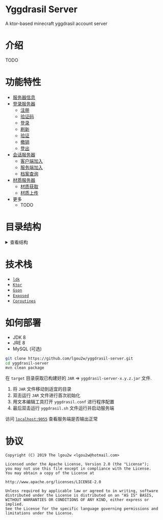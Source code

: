 # Yggdrasil Server
A ktor-based minecraft yggdrasil account server

# 介绍

TODO

# 功能特性

* [服务器信息](/src/main/kotlin/com/lgou2w/yggdrasil/router/Index.kt)
* [登录服务器](/src/main/kotlin/com/lgou2w/yggdrasil/router/authserver)
    * [注册](/src/main/kotlin/com/lgou2w/yggdrasil/router/authserver/Register.kt)
    * [验证码](/src/main/kotlin/com/lgou2w/yggdrasil/router/authserver/Verify.kt)
    * [登录](/src/main/kotlin/com/lgou2w/yggdrasil/router/authserver/Authenticate.kt)
    * [刷新](/src/main/kotlin/com/lgou2w/yggdrasil/router/authserver/Refresh.kt)
    * [验证](/src/main/kotlin/com/lgou2w/yggdrasil/router/authserver/Validate.kt)
    * [撤销](/src/main/kotlin/com/lgou2w/yggdrasil/router/authserver/Invalidate.kt)
    * [登出](/src/main/kotlin/com/lgou2w/yggdrasil/router/authserver/Signout.kt)
* [会话服务器](/src/main/kotlin/com/lgou2w/yggdrasil/router/sessionserver)
    * [客户端加入](/src/main/kotlin/com/lgou2w/yggdrasil/router/sessionserver/Join.kt)
    * [服务端加入](/src/main/kotlin/com/lgou2w/yggdrasil/router/sessionserver/HasJoined.kt)
    * [档案查询](/src/main/kotlin/com/lgou2w/yggdrasil/router/sessionserver/Profile.kt)
* [材质服务器](/src/main/kotlin/com/lgou2w/yggdrasil/router/textures)
    * [材质获取](/src/main/kotlin/com/lgou2w/yggdrasil/router/textures/Obtain.kt)
    * [材质上传](/src/main/kotlin/com/lgou2w/yggdrasil/router/textures/Upload.kt)
* 更多
    * TODO

# 目录结构

<details>
<summary>查看结构</summary>

```
src/...
├── controller                                控制器
│   ├── Controller.kt                           抽象控制器
│   ├── AuthController.kt                       登录控制器
├── dao                                       数据库访问对象和模型
│   ├── Dao.kt                                  用于初始化数据库和声明表结构的 DAO
│   ├── Player.kt                               玩家 DAO 模型（对于游戏内的玩家档案
│   ├── Texture.kt                              玩家材质 DAO 模型（玩家模型的材质档案
│   ├── Token.kt                                用户令牌 DAO 模型（登录，验证，登出操作
│   ├── User.kt                                 用户 DAO 模型（用户的邮箱、密码数据等
├── error                                     异常错误类
│   ├── CommonException.kt                      常用异常类（404 未找到、500 服务器内部错误
│   ├── ForbiddenOperationException.kt          禁止操作的 403 异常
├── feature                                   功能特性
│   ├── RateLimiter.kt                          速率限制器 (WIP)
├── router                                    路由器
│   ├── authserver                              登录服务器路由器（用户登录、验证、登出操作
│   │   ├── Authenticate.kt                       POST 用户登录
│   │   ├── Invalidate.kt                         POST 吊销令牌
│   │   ├── Refresh.kt                            POST 刷新令牌
│   │   ├── Register.kt                           POST 用户注册
│   │   ├── Verify.kt                             POST 用户验证码
│   │   ├── Signout.kt                            POST 用户登出
│   │   ├── Validate.kt                           POST 验证令牌
│   ├── sessionserver                           会话服务器路由器（玩家加入服务器、服务器验证、玩家档案获取
│   │   ├── HasJoined.kt                          GET 服务端验证客户端
│   │   ├── Join.kt                               POST 客户端验证服务端
│   │   ├── Profile.kt                            GET 查询玩家档案
│   ├── textures                                材质路由器（材质的获取、材质的上传、删除
│   │   ├── Obtain.kt                             GET 获取指定材质 
│   │   ├── Upload.kt                             PUT 上传指定材质
│   ├── Index.kt                                根路由器（返回规范 json 数据
│   ├── Routers.kt                              路由器操作类（已注册路由器等等
├── security                                  安全性
│   ├── Email.kt                                安全性邮箱类（邮箱数据类，解析字符串
│   ├── Password.kt                             安全性密码加密
│   ├── PasswordSalted.kt                       安全性密码和随机盐加密
│   ├── PasswordUnsalted.kt                     安全性密码无盐加密
├── storage                                   存储器
│   ├── Storage.kt                              抽象存储器
│   ├── StorageMySQL.kt                         MySQL 数据库存储器
│   ├── StorageSQLite.kt                        SQLite 数据库存储器
├── util                                      工具类
│   ├── DateTimeSerializer.kt                   Exposed 库 DateTime 的 Gson 序列化器
│   ├── Hash.kt                                 用于计算字符串、图片哈希值的工具类
│   ├── Hex.kt                                  用于生成十六进制字符串和将二进制编码的工具类
│   ├── UUIDSerializer.kt                       用于 UUID 的 Gson 序列化器，包含字符串解析
├── Yggdrasil.kt                              应用程序入口
├── YggdrasilApp.kt                           应用程序 Ktor
├── YggdrasilConf.kt                          应用程序配置文件
├── YggdrasilManager.kt                       应用程序管理器

resources/...
├── logback.xml                               slf4j 日志配置文件
├── yggdrasil.conf                            应用程序配置文件
```

</details>

# 技术栈

* [`ldk`](https://github.com/lgou2w/ldk)
* [`Ktor`](https://github.com/ktorio/ktor)
* [`Gson`](https://github.com/Google/Gson)
* [`Exposed`](https://github.com/JetBrains/Exposed)
* [`Coroutines`](https://github.com/Kotlin/kotlinx.coroutines)

# 如何部署

* JDK 8
* JRE 8
* MySQL (可选)

```sh
git clone https://github.com/lgou2w/yggdrasil-server.git
cd yggdrasil-server
mvn clean package
```

在 `target` 目录获取已构建好的 `JAR` => `yggdrasil-server-x.y.z.jar` 文件.

1. 将 `JAR` 文件移动到适宜的目录
2. 双击运行 `JAR` 文件进行首次初始化
3. 用文本编辑工具打开 `yggdrasil.conf` 进行程序配置
4. 最后双击运行 `yggdrasil.sh` 文件运行并启动服务端

访问 [`localhost:9055`](http://localhost:9055) 查看服务端是否输出正常

# 协议

```
Copyright (C) 2019 The lgou2w <lgou2w@hotmail.com>

Licensed under the Apache License, Version 2.0 (the "License");
you may not use this file except in compliance with the License.
You may obtain a copy of the License at

http://www.apache.org/licenses/LICENSE-2.0

Unless required by applicable law or agreed to in writing, software
distributed under the License is distributed on an "AS IS" BASIS,
WITHOUT WARRANTIES OR CONDITIONS OF ANY KIND, either express or implied.
See the License for the specific language governing permissions and
limitations under the License.
```
